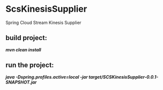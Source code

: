 # ScsKinesisSupplier
Spring Cloud Stream Kinesis Supplier

## build project:
___mvn clean install___

## run the project:
___java -Dspring.profiles.active=local -jar target/SCSKinesisSupplier-0.0.1-SNAPSHOT.jar___

